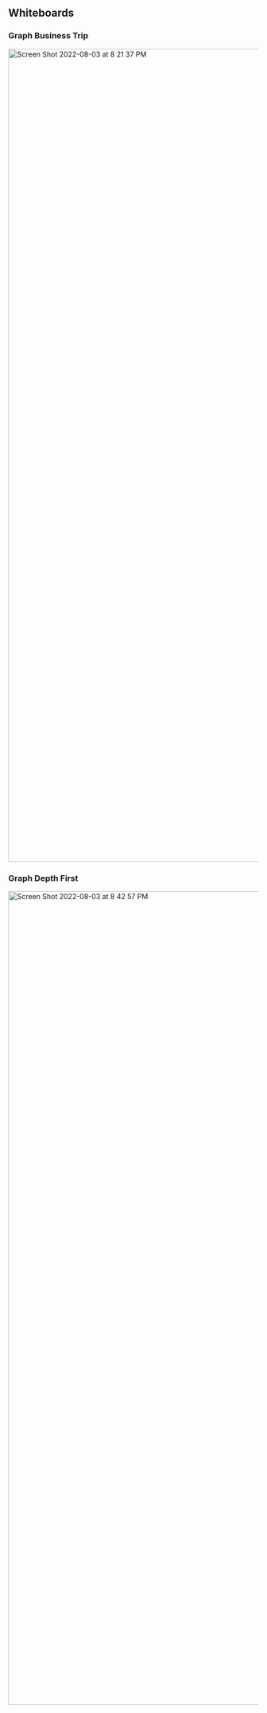 ## Whiteboards


### Graph Business Trip
<img width="1633" alt="Screen Shot 2022-08-03 at 8 21 37 PM" src="https://user-images.githubusercontent.com/91757275/182756052-7ab8149d-f561-4ac9-97bd-c47c01801e89.png">

### Graph Depth First
<img width="1635" alt="Screen Shot 2022-08-03 at 8 42 57 PM" src="https://user-images.githubusercontent.com/91757275/182758652-d836efae-c3cd-40e5-9e52-09350f21b0aa.png">
